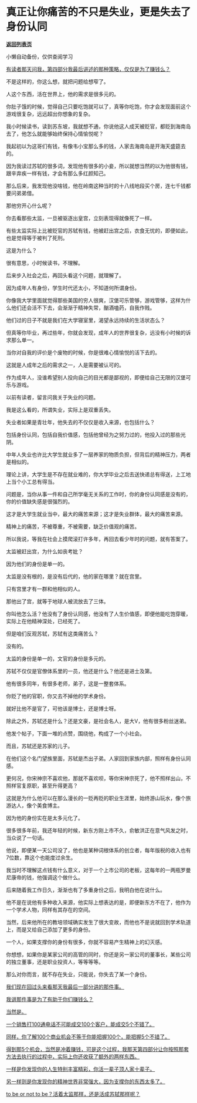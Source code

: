 # 真正让你痛苦的不只是失业，更是失去了身份认同

[**返回列表页**](/gzh/记忆承载)

小懒自动备份，仅供查阅学习

[有读者那天问我，第四部分我最后讲述的那种策略，仅仅是为了赚钱么？](https://mp.weixin.qq.com/s?__biz=Mzg4MTg2MzU3Mg==&mid=2247484483&idx=1&sn=69cfdd15ad400c0123eff3dfb31f98cf&scene=21#wechat_redirect)

不是这样的，你这么想，就把问题给想窄了。  

人这个东西，活在世界上，他的需求是很多元的。  

你肚子饿的时候，觉得自己只要吃饱就可以了，真等你吃饱，你才会发现面前这个游戏很复杂，远远超出你想象的复杂。

我小时候读书，读到苏东坡，我就想不通，你说他这人成天被贬官，都贬到海南岛去了，他怎么就能够始终保持心情愉悦呢？  

我起初以为这哥们有钱，有像韦小宝那么多的钱，人家去海南岛是开海天盛筵去的。  

因为我读过苏轼的很多词，发现他有很多的小妾，所以就想当然的以为他很有钱，跟辛弃疾一样有钱，才会有那么多红颜知己。

那么后来，我发现他没啥钱，他在岭南这种当时的十八线地段买个房，连七千钱都要问弟弟借。  

那他穷开心什么呢？  

你去看那些太监，一旦被驱逐出皇宫，立刻表现得就像死了一样。

有些太监实际上比被贬官的苏轼有钱，他被赶出宫之后，衣食无忧的，即便如此，也是觉得等于被判了死刑。  

这是为什么？

很有意思，小时候读书，不理解。  

后来步入社会之后，再回头看这个问题，就理解了。  

因为成年人有身份，学生时代还太小，不知道何所谓身份。  

你像我大学里面就觉得那些美国的穷人很爽，汉堡可乐管够，游戏管够，这样为什么他们还会活不下去，会渐渐于精神失常，酗酒嗑药，自我作贱。  

他们过的日子不就是我们在大学寝室里，渴望永远持续的生活状态么？  

但真等你毕业，再过些年，你就会发现，成年人的世界很复杂，远没有小时候的诉求那么单一。  

当你对自我的评价是个废物的时候，你是很难心情愉悦的活下去的。  

这就是人成年之后的需求之一，人是需要被认可的。  

作为成年人，没谁希望别人投向自己的目光都是鄙视的，即便给自己无限的汉堡可乐与游戏。  

以前有读者，留言问我关于失业的问题。  

我是这么看的，所谓失业，实际上是双重丢失。

失业者如果是青壮年，他失去的不仅仅是收入来源，也包括什么？

包括身份认同，包括自我价值感，包括他曾经为之努力过的，他投入过的那些光阴。

中年人失业也许比大学生就业多了一层养家的物质负担，但背后的精神压力，两者是相似的。  

理论上讲，大学生是不存在就业难的，你大学毕业之后去送快递总有得送，上工地上当个小工总有得当。  

问题是，当你从事一件和自己所学毫无关系的工作时，你的身份认同感是没有的，你的价值缺失感是很强烈的。  

这才是大学生就业当中，最大的痛苦来源；这才是失业群体，最大的痛苦来源。  

精神上的痛苦，不被尊重，不被需要，缺乏价值观的痛苦。

所以我说，等我在社会上摸爬滚打许多年，再回去看少年时的问题，就有答案了。  

太监被赶出宫，为什么如丧考妣？

因为他们的身份是单一的。

太监是没有根的，是没有后代的，他的家在哪里？就在宫里。  

只有宫里才有一群和他相似的人。  

那他出了宫，就等于地球人被流放去了三体。

你叫他怎么活？他没有了身份认同感，他没有了人生价值感，即便他能吃饱穿暖，实际上在他精神深处，已经死了。

但是咱们反观苏轼，苏轼有这类痛苦么？  

没有的。

太监的身份是单一的，文官的身份是多元的。  

苏轼不仅仅是官僚体系里的一员，他还是什么？他还是进士及第。  

他有很多同年，有很多老师，弟子，这是一整套体系。  

你贬了他的官职，你又去不掉他的学术身份。  

就好比他不是官了，可他该是博士，还是博士呀。

除此之外，苏轼还是什么？还是文豪，是社会名人，是大V，他有很多粉丝迷弟。  

他发个帖子，下面一堆的点赞，围绕他，构成了一个小社会。

而且，苏轼还是苏家的儿子。

在他们这个名门望族里面，苏轼是杰出子弟。人家回到家族内部，照样有身份认同感。

更何况，你宋神宗不喜欢他，那就不喜欢呗，等你宋神宗死了，他不照样出山，不照样官复原职，甚至升得更高？

这就是为什么他可以在那么漫长的一贬再贬的职业生涯里，始终游山玩水，像个旅游达人，像个美食博主。  

因为他的身份实在是太多元化了。  

很多很多年前，我还年轻的时候，新东方刚上市不久，俞敏洪正在意气风发之时，当众说了一句话。

他说，即便某一天公司没了，他也是某种词根体系的创立者，每年版税的收入也有7位数，靠这个也能度过余生。

我当时不理解这点钱有什么意义，对于一个上市公司的老板，这每年的一两瓶罗曼尼康帝的钱，他强调这个做什么。

后来随着我工作日久，渐渐也有了多重身份之后，我明白他在说什么。

他不是在说他有多种收入来源，他实际上想表达的是，即便新东方不在了，他作为一个学术人物，同样有其存在的空间。

当然，后来他所在的教培领域确实发生了很大变故，而他也不是说就回到学术轨道上，而是又给自己添加了更多的身份。  

一个人，如果支撑你的身份有很多，你就不容易产生精神上的幻灭感。  

你想想，如果你是某家公司的高管的同时，你还是另一家公司的董事长，某些公司的独立董事，还是职业投资人，等等等等。  

那么对你而言，就不存在失业，只能说，你失去了某一个身份。

[我们现在回过头来看那天我最后一部分讲的那件事。  
](https://mp.weixin.qq.com/s?__biz=Mzg4MTg2MzU3Mg==&mid=2247484483&idx=1&sn=69cfdd15ad400c0123eff3dfb31f98cf&scene=21#wechat_redirect)

[我讲那件事是为了有助于你们赚钱么？  
](https://mp.weixin.qq.com/s?__biz=Mzg4MTg2MzU3Mg==&mid=2247484483&idx=1&sn=69cfdd15ad400c0123eff3dfb31f98cf&scene=21#wechat_redirect)

[当然是。](https://mp.weixin.qq.com/s?__biz=Mzg4MTg2MzU3Mg==&mid=2247484483&idx=1&sn=69cfdd15ad400c0123eff3dfb31f98cf&scene=21#wechat_redirect)

[一个销售打100通电话不可能成交100个客户，能成交5个不错了。  
](https://mp.weixin.qq.com/s?__biz=Mzg4MTg2MzU3Mg==&mid=2247484483&idx=1&sn=69cfdd15ad400c0123eff3dfb31f98cf&scene=21#wechat_redirect)

[同样，你了解100个商业机会不等于你能把握100个，能把握5个不错了。](https://mp.weixin.qq.com/s?__biz=Mzg4MTg2MzU3Mg==&mid=2247484483&idx=1&sn=69cfdd15ad400c0123eff3dfb31f98cf&scene=21#wechat_redirect)

[得到那5个机会，当然是冲着赚钱，可是这个过程，我那天第四部分让你按照那套方法去执行的过程中，实际上你还收获了额外的两样东西。  
](https://mp.weixin.qq.com/s?__biz=Mzg4MTg2MzU3Mg==&mid=2247484483&idx=1&sn=69cfdd15ad400c0123eff3dfb31f98cf&scene=21#wechat_redirect)

[一样是你发现你的人生特别丰富精彩，你活一辈子顶人家十辈子。  
](https://mp.weixin.qq.com/s?__biz=Mzg4MTg2MzU3Mg==&mid=2247484483&idx=1&sn=69cfdd15ad400c0123eff3dfb31f98cf&scene=21#wechat_redirect)

[另一样则是你发现你的精神世界非常强大，因为支撑你的东西太多了。](https://mp.weixin.qq.com/s?__biz=Mzg4MTg2MzU3Mg==&mid=2247484483&idx=1&sn=69cfdd15ad400c0123eff3dfb31f98cf&scene=21#wechat_redirect)

[to be or not to
be？活着太监那样，还是活成苏轼那样呢？](https://mp.weixin.qq.com/s?__biz=Mzg4MTg2MzU3Mg==&mid=2247484483&idx=1&sn=69cfdd15ad400c0123eff3dfb31f98cf&scene=21#wechat_redirect)

